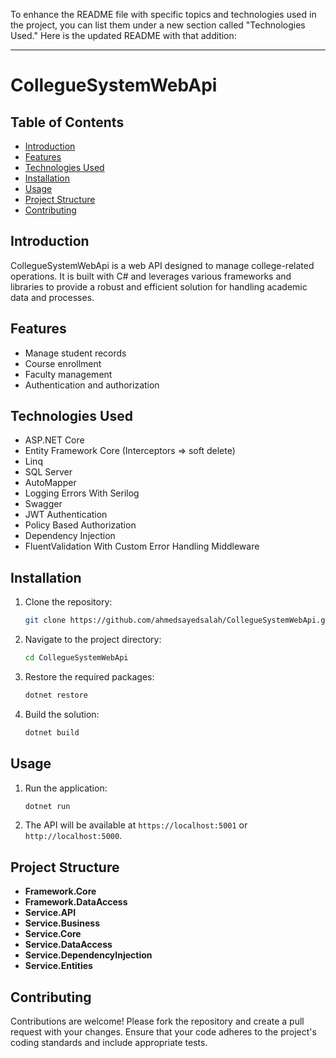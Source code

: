 To enhance the README file with specific topics and technologies used in the project, you can list them under a new section called "Technologies Used." Here is the updated README with that addition:

---

# CollegueSystemWebApi

## Table of Contents
- [Introduction](#introduction)
- [Features](#features)
- [Technologies Used](#technologies-used)
- [Installation](#installation)
- [Usage](#usage)
- [Project Structure](#project-structure)
- [Contributing](#contributing)

## Introduction
CollegueSystemWebApi is a web API designed to manage college-related operations. It is built with C# and leverages various frameworks and libraries to provide a robust and efficient solution for handling academic data and processes.

## Features
- Manage student records
- Course enrollment
- Faculty management
- Authentication and authorization

## Technologies Used
- ASP.NET Core
- Entity Framework Core (Interceptors => soft delete)
- Linq
- SQL Server
- AutoMapper
- Logging Errors With Serilog
- Swagger
- JWT Authentication
- Policy Based Authorization
- Dependency Injection
- FluentValidation With Custom Error Handling Middleware

## Installation
1. Clone the repository:
    ```sh
    git clone https://github.com/ahmedsayedsalah/CollegueSystemWebApi.git
    ```
2. Navigate to the project directory:
    ```sh
    cd CollegueSystemWebApi
    ```
3. Restore the required packages:
    ```sh
    dotnet restore
    ```
4. Build the solution:
    ```sh
    dotnet build
    ```

## Usage
1. Run the application:
    ```sh
    dotnet run
    ```
2. The API will be available at `https://localhost:5001` or `http://localhost:5000`.

## Project Structure
- **Framework.Core**
- **Framework.DataAccess**
- **Service.API**
- **Service.Business**
- **Service.Core**
- **Service.DataAccess**
- **Service.DependencyInjection**
- **Service.Entities**

## Contributing
Contributions are welcome! Please fork the repository and create a pull request with your changes. Ensure that your code adheres to the project's coding standards and include appropriate tests.
